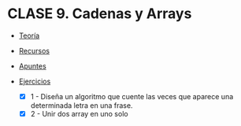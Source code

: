 # CLASE 9. Cadenas y Arrays

-   [Teoría](https://github.com/beatrizsmerino/Master-en-Programacion-FullStack-con-JavaScript-y-Node.js_ed4/blob/master/teoria/clase2.md)

-   [Recursos](https://github.com/beatrizsmerino/Master-en-Programacion-FullStack-con-JavaScript-y-Node.js_ed4/blob/master/recursos/clase2.md)

-   [Apuntes](https://github.com/beatrizsmerino/exercises-javascript-node/blob/develop/class-09/NOTES.md)

-   [Ejercicios](https://github.com/beatrizsmerino/Master-en-Programacion-FullStack-con-JavaScript-y-Node.js_ed4/blob/master/teoria/clase9.md#ejercicios)
	-   [x] 1 - Diseña un algoritmo que cuente las veces que aparece una determinada letra en una frase.
	-   [x] 2 - Unir dos array en uno solo
